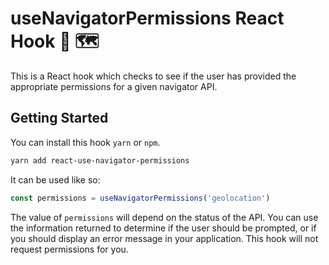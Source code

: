 # useNavigatorPermissions React Hook 🔗 🗺️
This is a React hook which checks to see if the user has provided the appropriate permissions for a given navigator API.

## Getting Started
You can install this hook `yarn` or `npm`.

```sh
yarn add react-use-navigator-permissions
```

It can be used like so:

```javascript
const permissions = useNavigatorPermissions('geolocation')
```

The value of `permissions` will depend on the status of the API. You can use the information returned to determine if the user should be prompted, or if you should display an error message in your application. This hook will not request permissions for you.
